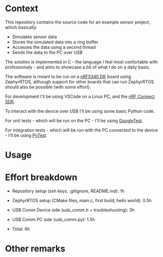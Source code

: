# Context
This repository contains the source code for an example sensor project, which basically:

- Simulates sensor data
- Stores the simulated data into a ring buffer
- Accesses the data using a second thread
- Sends the data to the PC over USB

The solution is implemented in C - the language I feel most confortable with professionaly - and aims to showcase a bit of what I do on a daily basis.

The software is meant to be run on a [nRF5340 DK](https://www.nordicsemi.com/Products/Development-hardware/nRF5340-DK) board using ZephyrRTOS, although support for other boards that can run ZephyrRTOS should also be possible (with some effort).

For development I'll be using VSCode on a Linux PC, and the [nRF Connect SDK](https://www.nordicsemi.com/Products/Development-software/nRF-Connect-SDK).

To interact with the device over USB I'll be using some basic Python code.

For unit tests - which will be run on the PC - I'll be using [GoogleTest](http://google.github.io/googletest/primer.html).

For integration tests - which will be run with the PC connected to the device - I'll be using [PyTest](https://docs.pytest.org/en/stable/).

# Usage

# Effort breakdown

- Repository setup (ssh keys, .gitignore, README.md): 1h
- ZephyrRTOS setup (CMake files, main.c, first build, hello world): 0.5h
- USB Comm Device side (usb_comm.h + troubleshooting): 3h
- USB Comm PC side (usb_comm.py): 1.5h

- Total: 6h

# Other remarks
